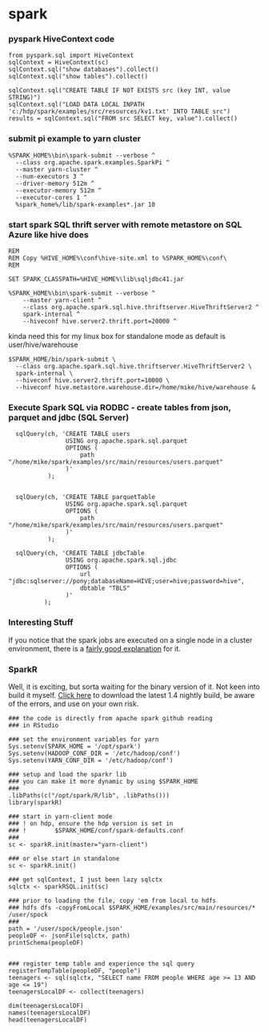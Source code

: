 # spark


### pyspark HiveContext code


    from pyspark.sql import HiveContext
    sqlContext = HiveContext(sc)
    sqlContext.sql("show databases").collect()
    sqlContext.sql("show tables").collect()

    sqlContext.sql("CREATE TABLE IF NOT EXISTS src (key INT, value STRING)")
    sqlContext.sql("LOAD DATA LOCAL INPATH 'c:/hdp/spark/examples/src/resources/kv1.txt' INTO TABLE src")
    results = sqlContext.sql("FROM src SELECT key, value").collect()


### submit pi example to yarn cluster

    %SPARK_HOME%\bin\spark-submit --verbose ^
      --class org.apache.spark.examples.SparkPi ^
      --master yarn-cluster ^
      --num-executors 3 ^
      --driver-memory 512m ^
      --executor-memory 512m ^
      --executor-cores 1 ^
      %spark_home%/lib/spark-examples*.jar 10  


### start spark SQL thrift server with remote metastore on SQL Azure like hive does

    REM
    REM Copy %HIVE_HOME%\conf\hive-site.xml to %SPARK_HOME%\conf\
    REM

    SET SPARK_CLASSPATH=%HIVE_HOME%\lib\sqljdbc41.jar

    %SPARK_HOME%\bin\spark-submit --verbose ^
        --master yarn-client ^
        --class org.apache.spark.sql.hive.thriftserver.HiveThriftServer2 ^
        spark-internal ^
        --hiveconf hive.server2.thrift.port=20000 ^


kinda need this for my linux box for standalone mode as default is user/hive/warehouse

    $SPARK_HOME/bin/spark-submit \
      --class org.apache.spark.sql.hive.thriftserver.HiveThriftServer2 \
      spark-internal \
      --hiveconf hive.server2.thrift.port=10000 \
      --hiveconf hive.metastore.warehouse.dir=/home/mike/hive/warehouse &

### Execute Spark SQL via RODBC - create tables from json, parquet and jdbc (SQL Server)

      sqlQuery(ch, 'CREATE TABLE users
                    USING org.apache.spark.sql.parquet
                    OPTIONS (
                        path "/home/mike/spark/examples/src/main/resources/users.parquet"
                    )'
               );


      sqlQuery(ch, 'CREATE TABLE parquetTable
                    USING org.apache.spark.sql.parquet
                    OPTIONS (
                        path "/home/mike/spark/examples/src/main/resources/users.parquet"
                    )'
               );

      sqlQuery(ch, 'CREATE TABLE jdbcTable
                    USING org.apache.spark.sql.jdbc
                    OPTIONS (
                        url "jdbc:sqlserver://pony;databaseName=HIVE;user=hive;password=hive",
                        dbtable "TBLS"
                    )'
              );


### Interesting Stuff

If you notice that the spark jobs are executed on a single node in a cluster environment, there is a [fairly good explanation][1] for it.


### SparkR

Well, it is exciting, but sorta waiting for the binary version of it. Not keen into build it myself.
[Click here][2] to download the latest 1.4 nightly build, be aware of the errors, and use on your own risk.

    
    ### the code is directly from apache spark github reading
    ### in RStudio 
    
    ### set the environment variables for yarn 
    Sys.setenv(SPARK_HOME = '/opt/spark')
    Sys.setenv(HADOOP_CONF_DIR = '/etc/hadoop/conf')
    Sys.setenv(YARN_CONF_DIR = '/etc/hadoop/conf')
    
    ### setup and load the sparkr lib
    ### you can make it more dynamic by using $SPARK_HOME
    ###
    .libPaths(c("/opt/spark/R/lib", .libPaths()))
    library(sparkR)
    
    ### start in yarn-client mode
    ### ! on hdp, ensure the hdp version is set in 
    ### !        $SPARK_HOME/conf/spark-defaults.conf
    ### 
    sc <- sparkR.init(master="yarn-client")  
    
    ### or else start in standalone
    sc <- sparkR.init()  
    
    ### get sqlContext, I just been lazy sqlctx
    sqlctx <- sparkRSQL.init(sc)  

    ### prior to loading the file, copy 'em from local to hdfs
    ### hdfs dfs -copyFromLocal $SPARK_HOME/examples/src/main/resources/* /user/spock
    ###
    path = '/user/spock/people.json'
    peopleDF <- jsonFile(sqlctx, path)
    printSchema(peopleDF)
    
    
    ### register temp table and experience the sql query
    registerTempTable(peopleDF, "people")
    teenagers <- sql(sqlctx, "SELECT name FROM people WHERE age >= 13 AND age <= 19")
    teenagersLocalDF <- collect(teenagers)

    dim(teenagersLocalDF)
    names(teenagersLocalDF)
    head(teenagersLocalDF)
    


[1]: https://issues.apache.org/jira/browse/SPARK-4360 "only run on single node in a cluster"
[2]: http://people.apache.org/~pwendell/spark-nightly/ "spark nightly build"
